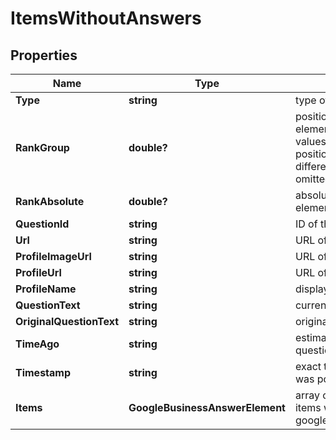 # ItemsWithoutAnswers


## Properties

| Name | Type | Description | Notes |
|------------ | ------------- | ------------- | -------------|
**Type** | **string** | type of element |[optional]|
**RankGroup** | **double?** | position within a group of elements with identical type values<br>positions of elements with different type values are omitted from rank_group |[optional]|
**RankAbsolute** | **double?** | absolute rank among all the elements |[optional]|
**QuestionId** | **string** | ID of the question |[optional]|
**Url** | **string** | URL of the question |[optional]|
**ProfileImageUrl** | **string** | URL of the user’s profile image |[optional]|
**ProfileUrl** | **string** | URL of the user’s profile |[optional]|
**ProfileName** | **string** | displayed name of the user |[optional]|
**QuestionText** | **string** | current text of the question |[optional]|
**OriginalQuestionText** | **string** | original text of the question |[optional]|
**TimeAgo** | **string** | estimated time when the question was posted |[optional]|
**Timestamp** | **string** | exact time when the question was posted |[optional]|
**Items** | **GoogleBusinessAnswerElement** | array of items<br>items within google_business_question_item |[optional]|